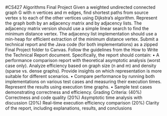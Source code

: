 #CS427 Algorithms
Final Project
Given a weighted undirected connected graph G with n vertices and m edges, find shortest paths
from source vertex s to each of the other vertices using Dijkstra’s algorithm.
Represent the graph both by an adjacency matrix and by adjacency lists. The adjacency matrix
version should use a simple linear search to find the minimum distance vertex. The adjacency list
implementation should use a min-heap for efficient extraction of the minimum distance vertex.
Submit a technical report and the Java code (for both implementations) as a zipped Final Project
folder to Canvas. Follow the guidelines from the How to Write the Technical Report document.
Specifically, the report should contain:
• A performance comparison report with theoretical asymptotic analysis (worst case only).
Analyze efficiency based on graph size (n and m) and density (sparse vs. dense graphs).
Provide insights on which representation is more suitable for different scenarios.
• Compare performance by running both implementations on various test cases and
measuring their execution times. Represent the results using execution time graphs.
• Sample test cases demonstrating correctness and efficiency.
Grading Criteria:
(40%) Correctness and code quality
(20%) Asymptotic time analysis with discussion
(20%) Real-time execution efficiency comparison
(20%) Clarity of the report, including explanations, results, and conclusions
